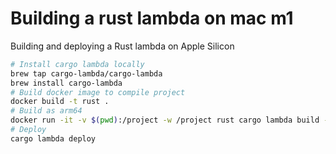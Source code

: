 # Building a rust lambda on mac m1

Building and deploying a Rust lambda on Apple Silicon

```bash
# Install cargo lambda locally
brew tap cargo-lambda/cargo-lambda
brew install cargo-lambda
# Build docker image to compile project
docker build -t rust .
# Build as arm64
docker run -it -v $(pwd):/project -w /project rust cargo lambda build --release
# Deploy
cargo lambda deploy
```
